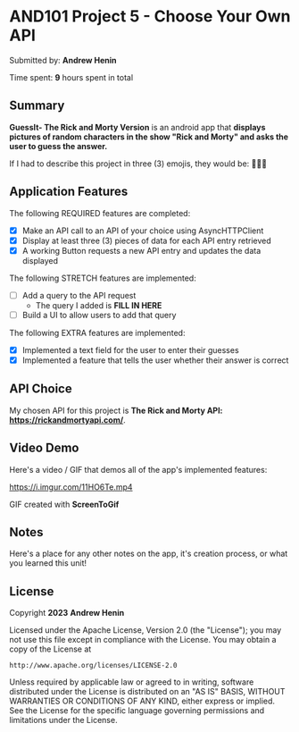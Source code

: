 <!-- (This is a comment) INSTRUCTIONS: Go through this page and fill out any **bolded** entries with their correct values.-->

# AND101 Project 5 - Choose Your Own API

Submitted by: **Andrew Henin**

Time spent: **9** hours spent in total

## Summary

**GuessIt- The Rick and Morty Version** is an android app that **displays pictures of random characters in the show "Rick and Morty" and asks the user to guess the answer.**

If I had to describe this project in three (3) emojis, they would be: **👴🥒👦**

## Application Features

<!-- (This is a comment) Please be sure to change the [ ] to [x] for any features you completed.  If a feature is not checked [x], you might miss the points for that item! -->

The following REQUIRED features are completed:

- [x] Make an API call to an API of your choice using AsyncHTTPClient
- [x] Display at least three (3) pieces of data for each API entry retrieved
- [x] A working Button requests a new API entry and updates the data displayed

The following STRETCH features are implemented:

- [ ] Add a query to the API request
  - The query I added is **FILL IN HERE**
- [ ] Build a UI to allow users to add that query

The following EXTRA features are implemented:

- [x] Implemented a text field for the user to enter their guesses
- [x] Implemented a feature that tells the user whether their answer is correct

## API Choice

My chosen API for this project is **The Rick and Morty API: https://rickandmortyapi.com/**.

## Video Demo

Here's a video / GIF that demos all of the app's implemented features:

https://i.imgur.com/11HO6Te.mp4

GIF created with **ScreenToGif**

<!-- Recommended tools:
- [Kap](https://getkap.co/) for macOS
- [ScreenToGif](https://www.screentogif.com/) for Windows
- [peek](https://github.com/phw/peek) for Linux. -->

## Notes

Here's a place for any other notes on the app, it's creation process, or what you learned this unit!

## License

Copyright **2023** **Andrew Henin**

Licensed under the Apache License, Version 2.0 (the "License");
you may not use this file except in compliance with the License.
You may obtain a copy of the License at

    http://www.apache.org/licenses/LICENSE-2.0

Unless required by applicable law or agreed to in writing, software
distributed under the License is distributed on an "AS IS" BASIS,
WITHOUT WARRANTIES OR CONDITIONS OF ANY KIND, either express or implied.
See the License for the specific language governing permissions and
limitations under the License.
